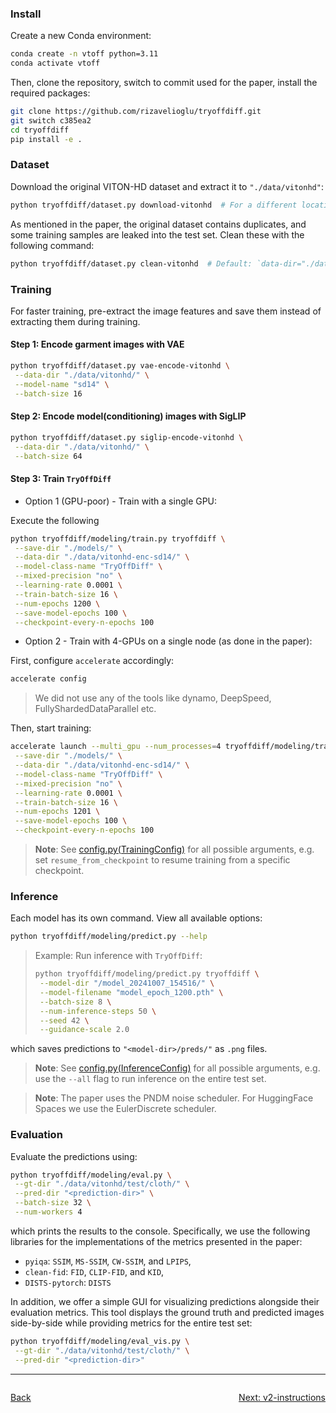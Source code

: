 ### Install
Create a new Conda environment:
```bash
conda create -n vtoff python=3.11
conda activate vtoff
```

Then, clone the repository, switch to commit used for the paper, install the required packages:
```bash
git clone https://github.com/rizavelioglu/tryoffdiff.git
git switch c385ea2
cd tryoffdiff
pip install -e .
```

### Dataset
Download the original VITON-HD dataset and extract it to `"./data/vitonhd"`:
```bash
python tryoffdiff/dataset.py download-vitonhd  # For a different location: output-dir="<other-folder>"
```
As mentioned in the paper, the original dataset contains duplicates, and some training samples are leaked into the test
set. Clean these with the following command:
```bash
python tryoffdiff/dataset.py clean-vitonhd  # Default: `data-dir="./data/vitonhd"`
```

### Training
For faster training, pre-extract the image features and save them instead of extracting them during training.

#### Step 1: Encode garment images with VAE
```bash
python tryoffdiff/dataset.py vae-encode-vitonhd \
 --data-dir "./data/vitonhd/" \
 --model-name "sd14" \
 --batch-size 16
 ```

#### Step 2: Encode model(conditioning) images with SigLIP
```bash
python tryoffdiff/dataset.py siglip-encode-vitonhd \
 --data-dir "./data/vitonhd/" \
 --batch-size 64
 ```

#### Step 3: Train `TryOffDiff`

- Option 1 (GPU-poor) - Train with a single GPU:

Execute the following
```bash
python tryoffdiff/modeling/train.py tryoffdiff \
 --save-dir "./models/" \
 --data-dir "./data/vitonhd-enc-sd14/" \
 --model-class-name "TryOffDiff" \
 --mixed-precision "no" \
 --learning-rate 0.0001 \
 --train-batch-size 16 \
 --num-epochs 1200 \
 --save-model-epochs 100 \
 --checkpoint-every-n-epochs 100
```

- Option 2 - Train with 4-GPUs on a single node (as done in the paper):

First, configure `accelerate` accordingly:
```bash
accelerate config
```
> We did not use any of the tools like dynamo, DeepSpeed, FullyShardedDataParallel etc.

Then, start training:
```bash
accelerate launch --multi_gpu --num_processes=4 tryoffdiff/modeling/train.py tryoffdiff \
 --save-dir "./models/" \
 --data-dir "./data/vitonhd-enc-sd14/" \
 --model-class-name "TryOffDiff" \
 --mixed-precision "no" \
 --learning-rate 0.0001 \
 --train-batch-size 16 \
 --num-epochs 1201 \
 --save-model-epochs 100 \
 --checkpoint-every-n-epochs 100
```

> **Note**: See [config.py(TrainingConfig)](tryoffdiff/config.py) for all possible arguments, e.g. set `resume_from_checkpoint` to resume
training from a specific checkpoint.


### Inference
Each model has its own command. View all available options:
```bash
python tryoffdiff/modeling/predict.py --help
```

> Example: Run inference with `TryOffDiff`:
> ```bash
> python tryoffdiff/modeling/predict.py tryoffdiff \
>  --model-dir "/model_20241007_154516/" \
>  --model-filename "model_epoch_1200.pth" \
>  --batch-size 8 \
>  --num-inference-steps 50 \
>  --seed 42 \
>  --guidance-scale 2.0
> ```
which saves predictions to `"<model-dir>/preds/"` as `.png` files.

> **Note**: See [config.py(InferenceConfig)](tryoffdiff/config.py) for all possible arguments,
e.g. use the `--all` flag to run inference on the entire test set.

> **Note**: The paper uses the PNDM noise scheduler. For HuggingFace Spaces we use the EulerDiscrete scheduler.

### Evaluation

Evaluate the predictions using:
```bash
python tryoffdiff/modeling/eval.py \
 --gt-dir "./data/vitonhd/test/cloth/" \
 --pred-dir "<prediction-dir>" \
 --batch-size 32 \
 --num-workers 4
 ```
which prints the results to the console.
Specifically, we use the following libraries for the implementations of the metrics presented in the paper:
- `pyiqa`: `SSIM`, `MS-SSIM`, `CW-SSIM`, and `LPIPS`,
- `clean-fid`: `FID`, `CLIP-FID`, and `KID`,
- `DISTS-pytorch`: `DISTS`

In addition, we offer a simple GUI for visualizing predictions alongside their evaluation metrics. This tool displays the ground truth and predicted images side-by-side while providing metrics for the entire test set:
```bash
python tryoffdiff/modeling/eval_vis.py \
 --gt-dir "./data/vitonhd/test/cloth/" \
 --pred-dir "<prediction-dir>"
```

---
<div style="display: flex; justify-content: space-between;">

   [Back](README.md)

   [Next: v2-instructions](v2_instructions.md)

</div>
